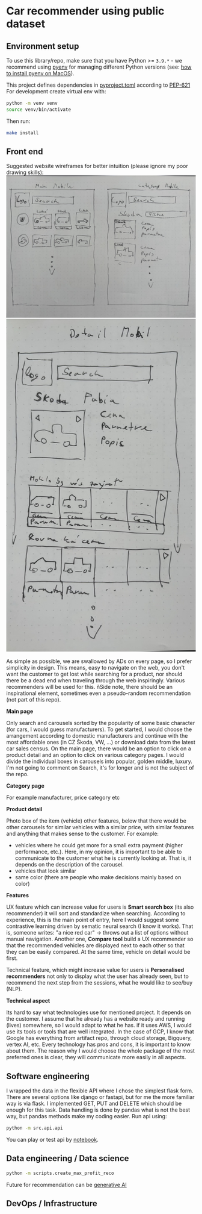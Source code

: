 # Car recommender using public dataset

## Environment setup

To use this library/repo, make sure that you have Python >= `3.9.*` - we recommend using [pyenv][] for managing different
Python versions (see: [how to install pyenv on MacOS][]).

This project defines dependencies in [pyproject.toml](./pyproject.toml) according to [PEP-621](https://peps.python.org/pep-0621/)
For development create virtual env with:
```bash
python -m venv venv
source venv/bin/activate
```
Then run:
```bash
make install
```

## Front end

Suggested website wireframes for better intuition (please ignore my poor drawing skills):
![image](images/img_1.jpeg)
![image](images/img_2.jpeg)

As simple as possible, we are swallowed by ADs on every page, so I prefer simplicity in design.
This means, easy to navigate on the web, you don't want the customer to get lost while searching for a product, 
nor should there be a dead end when traveling through the web inspiringly. Various recommenders will be used for this. 
ňSide note, there should be an inspirational element, sometimes even a pseudo-random recommendation 
(not part of this repo).

__Main page__

Only search and carousels sorted by the popularity of some basic character (for cars, I would guess manufacturers). 
To get started, I would choose the arrangement according to domestic manufacturers and continue with the most 
affordable ones (in CZ Škoda, VW, ...) or download data from the latest car sales census. On the main page, there would 
be an option to click on a product detail and an option to click on various category pages. I would divide the 
individual boxes in carousels into popular, golden middle, luxury. I'm not going to comment on Search, it's for 
longer and is not the subject of the repo.

__Category page__ 

For example manufacturer, price category etc

__Product detail__

Photo box of the item (vehicle) other features, below that there would be other carousels for similar vehicles 
with a similar price, with similar features and anything that makes sense to the customer. For example:
- vehicles where he could get more for a small extra payment (higher performance, etc.). Here, in my opinion, it is important to be able to communicate to the customer what he is currently looking at. That is, it depends on the description of the carousel. 
- vehicles that look similar 
- same color (there are people who make decisions mainly based on color)

__Features__

UX feature which can increase value for users is __Smart search box__ (its also recommender) 
it will sort and standardize when searching. According to experience, this is the main point of entry, here I would 
suggest some contrastive learning driven by sematic neural search (I know it works). That is, someone writes: 
"a nice red car" -> throws out a list of options without manual navigation.
Another one, __Compare tool__ build a UX recommender so that the recommended vehicles are displayed next to each 
other so that they can be easily compared. At the same time, vehicle on detail would be first.
	
Technical feature, which might increase value for users is __Personalised recommenders__  not only to display what the 
user has already seen, but to recommend the next step from the sessions, what he would like to see/buy (NLP).	

__Technical aspect__

Its hard to say what technologies use for mentioned project. It depends on the customer. I assume that he already has 
a website ready and running (lives) somewhere, so I would adapt to what he has. if it uses AWS, I would use its tools 
or tools that are well integrated. In the case of GCP, I know that Google has everything from artifact repo, through 
cloud storage, Bigquery, vertex AI, etc. Every technology has pros and cons, it is important to know about them. The 
reason why I would choose the whole package of the most preferred ones is clear, they will communicate more easily 
in all aspects.

## Software engineering

I wrapped the data in the flexible API where I chose the simplest flask form. There are several options like django or 
fastapi, but for me the more familiar way is via flask. I implemented GET, PUT and DELETE which should be enough 
for this task. Data handling is done by pandas what is not the best way, but pandas methods make my coding easier.
Run api using:
```bash
python -m src.api.api
```
You can play or test api by [notebook](./notebooks/API_demo.ipynb).


## Data engineering / Data science

```bash
python -m scripts.create_max_profit_reco
```

Future for recommendation can be [generative AI][]

## DevOps / Infrastructure


[pyenv]: https://github.com/pyenv/pyenv#installationbrew
[how to install pyenv on MacOS]: https://jordanthomasg.medium.com/python-development-on-macos-with-pyenv-2509c694a808
[generative AI]: https://arxiv.org/abs/2305.05065
